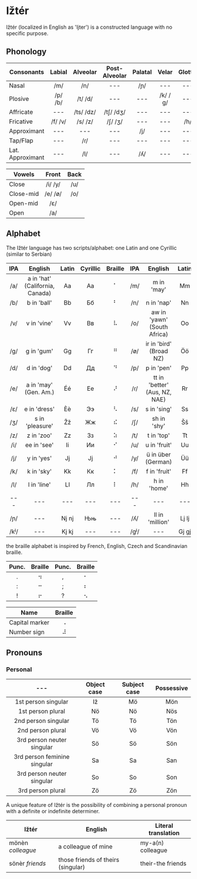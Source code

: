 # Ižtér

Ižtér (localized in English as 'Ijter') is a constructed language with no specific purpose.

## Phonology

| Consonants | Labial | Alveolar | Post-Alveolar | Palatal | Velar | Glottal |
| --- |:---:|:---:|:---:|:---:|:---:|:---:|
| Nasal | /m/ | /n/ | --- | /ɲ/ | --- | --- |
| Plosive | /p/ /b/ | /t/ /d/ | --- | --- | /k/ /ɡ/ | --- |
| Affricate | --- | /ts/ /dz/ | /tʃ/ /dʒ/ | --- | --- | --- |
| Fricative | /f/ /v/ | /s/ /z/ | /ʃ/ /ʒ/ | --- | --- | /h/ |
| Approximant | --- | --- | --- | /j/ | --- | --- |
| Tap/Flap | --- | /ɾ/ | --- | --- | --- | --- |
| Lat. Approximant | --- | /l/ | --- | /ʎ/ | --- | --- |

| Vowels | Front | Back |
| --- |:---:|:---:|
| Close | /i/ /y/ | /u/ |
| Close-mid | /e/ /ø/ | /o/ |
| Open-mid | /ɛ/ | |
| Open | /a/ |  |

## Alphabet
The Ižtér language has two scripts/alphabet: one Latin and one Cyrillic (similar to Serbian)

| IPA | English | Latin | Cyrillic | Braille | IPA | English | Latin | Cyrillic | Braille |
|:---:|:---:|:---:|:---:|:---:|:---:|:---:|:---:|:---:|:---:|
| /a/ | a in 'hat' (California, Canada) | Aa | Аа | ⠁ | /m/ | m in 'may' |Mm | Мм | ⠍ |
| /b/ | b in 'ball' | Bb | Бб | ⠃ | /n/ | n in 'nap' | Nn | Нн | ⠝ |
| /v/ | v in 'vine' | Vv | Вв | ⠧ | /o/ | aw in 'yawn' (South Africa) | Oo | Оо | ⠕ |
| /g/ | g in 'gum' | Gg | Гг | ⠛ | /ø/ | ir in 'bird' (Broad NZ) | Öö | Ӧӧ | ⠪ |
| /d/ | d in 'dog' | Dd | Дд | ⠙ | /p/ | p in 'pen' | Pp | Пп | ⠏ |
| /e/ | a in 'may' (Gen. Am.) | Éé | Ее | ⠜ | /ɾ/ | tt in 'better' (Aus, NZ, NAE) | Rr | Рр | ⠗ |
| /ɛ/ | e in 'dress' | Èè | Ээ | ⠣ | /s/ | s in 'sing' | Ss | Сс | ⠎ |
| /ʒ/ | s in 'pleasure' | Žž | Жж | ⠮ | /ʃ/ | sh in 'shy' | Šš | Шш | ⠱ |
| /z/ | z in 'zoo' | Zz | Зз | ⠵ | /t/ | t in 'top' | Tt | Тт | ⠞ |
| /i/ | ee in 'see' | Ii | Ии | ⠊ | /u/ | u in 'fruit' | Uu | Уу | ⠥ |
| /j/ | y in 'yes' | Jj | Јј | ⠚ | /y/ | ü in über (German) | Üü | Ӱӱ | ⠽ |
| /k/ | k in 'sky' | Kk | Кк | ⠅ | /f/ | f in 'fruit' | Ff | Фф | ⠋ |
| /l/ | l in 'line' | Ll | Лл | ⠇ | /h/ | h in 'home' | Hh | Һһ | ⠓ |
| --- | --- | --- | --- | --- | --- | --- | --- | --- | --- |
| /ɲ/ | --- | Nj nj | Њњ | --- | /ʎ/ | ll in 'million' | Lj lj | Љљ | --- |
| /kʲ/ | --- | Kj kj | --- | --- | /gʲ/ | --- | Gj gj | --- | --- |

the braille alphabet is inspired by French, English, Czech and Scandinavian braille.

| Punc. | Braille | Punc. | Braille |
|:---:|:---:|:---:|:---:|
| . | ⠲ | , | ⠂ |
| : | ⠒ | ; | ⠆ |
| ! | ⠖ | ? | ⠢ |

| Name | Braille |
| --- |:---:|
| Capital marker | ⠠ |
| Number sign | ⠼ |

## Pronouns

### Personal

| --- | Object case | Subject case | Possessive |
|:---:|:---:|:---:|:---:|
| 1st person singular | Iž | Mö | Mön |
| 1st person plural | Nö | Nö | Nös |
| 2nd person singular | Tö | Tö | Tön |
| 2nd person plural | Vö | Vö | Vön |
| 3rd person neuter singular | Sö | Sö | Sön |
| 3rd person feminine singular | Sa | Sa | San |
| 3rd person neuter singular | So | So | Son |
| 3rd person plural | Zö | Zö | Zön |

A unique feature of Ižtér is the possibility of combining a personal pronoun with a definite or indefinite determiner.

| Ižtér | English | Literal translation |
| --- | --- | --- |
| mönèn _colleague_ | a colleague of mine | my-a(n) colleague |
| sönèr _friends_ | those friends of theirs (singular) | their-the friends |
